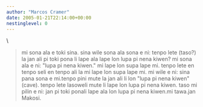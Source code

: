 ```yaml
---
author: "Marcos Cramer"
date: 2005-01-21T22:14:00+00:00
nestinglevel: 0
---
```

\
> mi sona ala e toki sina. sina wile sona ala sona e ni: tenpo lete
> (taso?) la jan ali pi toki pona li lape ala lape lon lupa pi nena
> kiwen? mi sona ala e ni: "lupa pi nena kiwen." mi lape lon supa
> lape mi. tenpo lete en tenpo seli en tenpo ali la mi lape lon supa
> lape mi.
> mi wile e ni: sina pana sona e mi.tenpo pini mute la jan ali li lon "lupa pi nena kiwen" (cave). tenpo lete lasoweli mute li lape lon lupa pi nena kiwen. taso mi pilin e ni: jan pi toki ponali lape ala lon lupa pi nena kiwen.mi tawa.jan Makosi.